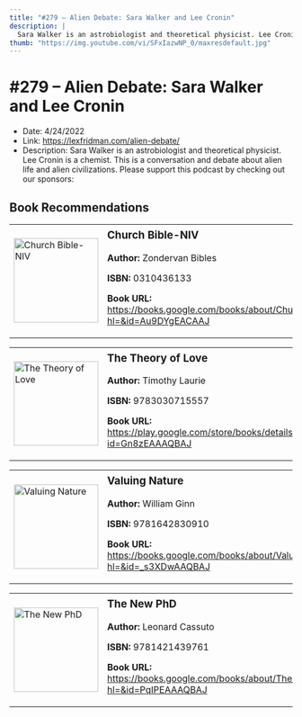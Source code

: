 ```yaml
---
title: "#279 – Alien Debate: Sara Walker and Lee Cronin"
description: |
  Sara Walker is an astrobiologist and theoretical physicist. Lee Cronin is a chemist. This is a conversation and debate about alien life and alien civilizations. Please support this podcast by checking out our sponsors:"
thumb: "https://img.youtube.com/vi/SFxIazwNP_0/maxresdefault.jpg"
---
```


# #279 – Alien Debate: Sara Walker and Lee Cronin

  - Date: 4/24/2022
  - Link: https://lexfridman.com/alien-debate/
  - Description: Sara Walker is an astrobiologist and theoretical physicist. Lee Cronin is a chemist. This is a conversation and debate about alien life and alien civilizations. Please support this podcast by checking out our sponsors:

## Book Recommendations

<table style="border: none;"><tr style="border: none;"><td style="border: none;"><img src="https://books.google.com/books/content?id=Au9DYgEACAAJ&printsec=frontcover&img=1&zoom=1&source=gbs_api" alt="Church Bible-NIV" width="150" style="vertical-align: top;"></td><td style="border: none; vertical-align: top;"><h3 style='margin-top: 5'>Church Bible-NIV</h3><p><strong>Author:</strong> Zondervan Bibles</p><p><strong>ISBN:</strong> 0310436133</p><p><strong>Book URL:</strong> <a href="https://books.google.com/books/about/Church_Bible_NIV.html?hl=&id=Au9DYgEACAAJ">https://books.google.com/books/about/Church_Bible_NIV.html?hl=&id=Au9DYgEACAAJ</a></p></td></tr></table>
<table style="border: none;"><tr style="border: none;"><td style="border: none;"><img src="https://books.google.com/books/content?id=Gn8zEAAAQBAJ&printsec=frontcover&img=1&zoom=1&edge=curl&source=gbs_api" alt="The Theory of Love" width="150" style="vertical-align: top;"></td><td style="border: none; vertical-align: top;"><h3 style='margin-top: 5'>The Theory of Love</h3><p><strong>Author:</strong> Timothy Laurie</p><p><strong>ISBN:</strong> 9783030715557</p><p><strong>Book URL:</strong> <a href="https://play.google.com/store/books/details?id=Gn8zEAAAQBAJ">https://play.google.com/store/books/details?id=Gn8zEAAAQBAJ</a></p></td></tr></table>
<table style="border: none;"><tr style="border: none;"><td style="border: none;"><img src="https://books.google.com/books/content?id=_s3XDwAAQBAJ&printsec=frontcover&img=1&zoom=1&edge=curl&source=gbs_api" alt="Valuing Nature" width="150" style="vertical-align: top;"></td><td style="border: none; vertical-align: top;"><h3 style='margin-top: 5'>Valuing Nature</h3><p><strong>Author:</strong> William Ginn</p><p><strong>ISBN:</strong> 9781642830910</p><p><strong>Book URL:</strong> <a href="https://books.google.com/books/about/Valuing_Nature.html?hl=&id=_s3XDwAAQBAJ">https://books.google.com/books/about/Valuing_Nature.html?hl=&id=_s3XDwAAQBAJ</a></p></td></tr></table>
<table style="border: none;"><tr style="border: none;"><td style="border: none;"><img src="https://books.google.com/books/content?id=PqIPEAAAQBAJ&printsec=frontcover&img=1&zoom=1&edge=curl&source=gbs_api" alt="The New PhD" width="150" style="vertical-align: top;"></td><td style="border: none; vertical-align: top;"><h3 style='margin-top: 5'>The New PhD</h3><p><strong>Author:</strong> Leonard Cassuto</p><p><strong>ISBN:</strong> 9781421439761</p><p><strong>Book URL:</strong> <a href="https://books.google.com/books/about/The_New_PhD.html?hl=&id=PqIPEAAAQBAJ">https://books.google.com/books/about/The_New_PhD.html?hl=&id=PqIPEAAAQBAJ</a></p></td></tr></table>
